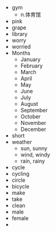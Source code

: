 - gym
  - n.体育馆
- pink
- grape
- library
- worry
- worried
- Months
  - January
  - February
  - March
  - April
  - May
  - June
  - July
  - August
  - September
  - October
  - November
  - December
- short
- weather
    - sun, sunny
    - wind, windy
    - rain, rainy
- cycle
- cycling
- circle
- bicycle
- make
- take
- clean
- male
- female
- 
